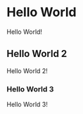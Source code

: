 <!--
SPDX-FileCopyrightText: Copyright (C) 2025 Fabrício Barros Cabral
SPDX-License-Identifier: MIT
-->
# Hello World

Hello World!

## Hello World 2

Hello World 2!

### Hello World 3

Hello World 3!
